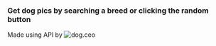 ### Get dog pics by searching a breed or clicking the random button

Made using API by ![dog.ceo](https://dog.ceo)

